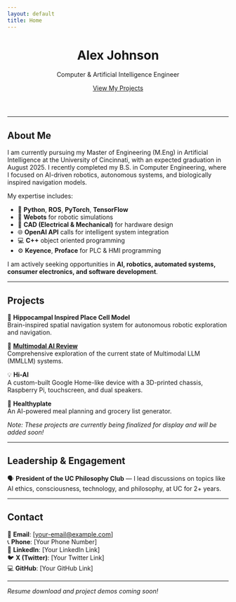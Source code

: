 ```yaml
---
layout: default
title: Home
---
```


<header class="hero">
  <h1>Alex Johnson</h1>
  <p>Computer & Artificial Intelligence Engineer</p>
  <a href="#projects" class="btn">View My Projects</a>
</header>

---

## About Me
I am currently pursuing my Master of Engineering (M.Eng) in Artificial Intelligence at the University of Cincinnati, with an expected graduation in August 2025. I recently completed my B.S. in Computer Engineering, where I focused on AI-driven robotics, autonomous systems, and biologically inspired navigation models.

My expertise includes:
- 🐍 **Python**, **ROS**, **PyTorch**, **TensorFlow**
- 🤖 **Webots** for robotic simulations
- 🔌 **CAD (Electrical & Mechanical)** for hardware design
- 🌐 **OpenAI API** calls for intelligent system integration
- 💻 **C++** object oriented programming
- ⚙️ **Keyence**, **Proface** for PLC & HMI programming

I am actively seeking opportunities in **AI, robotics, automated systems, consumer electronics, and software development**.

---

## Projects  
🧠 **Hippocampal Inspired Place Cell Model**  
Brain-inspired spatial navigation system for autonomous robotic exploration and navigation.  

🤖 **[Multimodal AI Review](/multimodal-ai-paper/)**  
Comprehensive exploration of the current state of Multimodal LLM (MMLLM) systems.

💡 **Hi-AI**  
A custom-built Google Home-like device with a 3D-printed chassis, Raspberry Pi, touchscreen, and dual speakers.  

🥦 **Healthyplate**  
An AI-powered meal planning and grocery list generator.  

*Note: These projects are currently being finalized for display and will be added soon!*

---

## Leadership & Engagement  
🗣️ **President of the UC Philosophy Club** — I lead discussions on topics like AI ethics, consciousness, technology, and philosophy, at UC for 2+ years.

---

## Contact  
📧 **Email**: [your-email@example.com]  
📞 **Phone**: [Your Phone Number]  
🔗 **LinkedIn**: [Your LinkedIn Link]  
🐦 **X (Twitter)**: [Your Twitter Link]  
💻 **GitHub**: [Your GitHub Link]  

---

*Resume download and project demos coming soon!*

